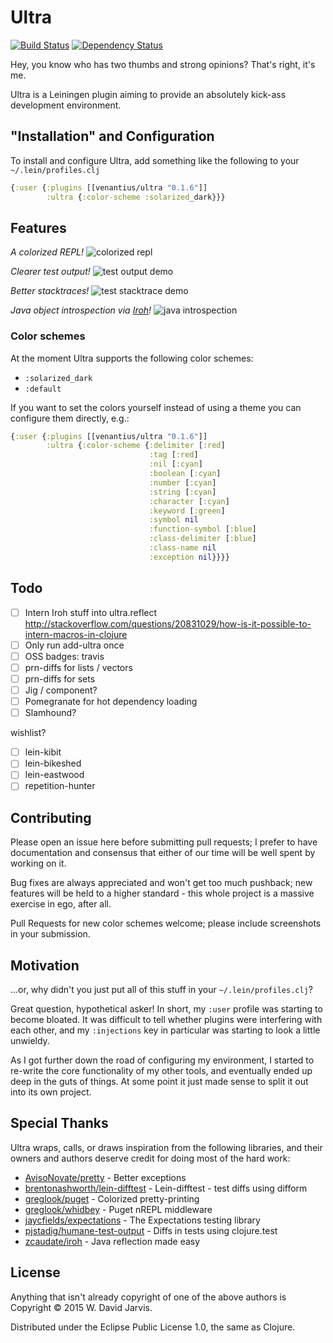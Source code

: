 # Ultra
[![Build Status](https://travis-ci.org/venantius/ultra.svg?branch=adding_java)](https://travis-ci.org/venantius/ultra)
[![Dependency Status](https://www.versioneye.com/user/projects/54b5674f050646ca5c000068/badge.svg?style=flat)](https://www.versioneye.com/user/projects/54b5674f050646ca5c000068)

Hey, you know who has two thumbs and strong opinions? That's right, it's me.

Ultra is a Leiningen plugin aiming to provide an absolutely kick-ass development environment.

## "Installation" and Configuration

To install and configure Ultra, add something like the following to your `~/.lein/profiles.clj`

```clojure
{:user {:plugins [[venantius/ultra "0.1.6"]]
        :ultra {:color-scheme :solarized_dark}}}
```

## Features

*A colorized REPL!*
![colorized repl](https://venantius.github.io/ultra/images/colorized-repl.png)

*Clearer test output!*
![test output demo](https://venantius.github.io/ultra/images/test-output.png)

*Better stacktraces!*
![test stacktrace demo](https://venantius.github.io/ultra/images/colorized-test-stacktrace.png)

*Java object introspection via [Iroh](https://github.com/zcaudate/iroh)!*
![java introspection](https://venantius.github.io/ultra/images/java-interop.png)

### Color schemes

At the moment Ultra supports the following color schemes:
 - `:solarized_dark`
 - `:default`

If you want to set the colors yourself instead of using a theme you can configure them directly, e.g.:

```clojure
{:user {:plugins [[venantius/ultra "0.1.6"]]
        :ultra {:color-scheme {:delimiter [:red]
                               :tag [:red]
                               :nil [:cyan]
                               :boolean [:cyan]
                               :number [:cyan]
                               :string [:cyan]
                               :character [:cyan]
                               :keyword [:green]
                               :symbol nil
                               :function-symbol [:blue]
                               :class-delimiter [:blue]
                               :class-name nil
                               :exception nil}}}}
```

## Todo

- [ ] Intern Iroh stuff into ultra.reflect
http://stackoverflow.com/questions/20831029/how-is-it-possible-to-intern-macros-in-clojure
- [ ] Only run add-ultra once
- [ ] OSS badges: travis
- [ ] prn-diffs for lists / vectors
- [ ] prn-diffs for sets
- [ ] Jig / component?
- [ ] Pomegranate for hot dependency loading
- [ ] Slamhound?

wishlist?
- [ ] lein-kibit
- [ ] lein-bikeshed
- [ ] lein-eastwood
- [ ] repetition-hunter

## Contributing

Please open an issue here before submitting pull requests; I prefer to have documentation and consensus that either of our time will be well spent by working on it. 

Bug fixes are always appreciated and won't get too much pushback; new features will be held to a higher standard - this whole project is a massive exercise in ego, after all.

Pull Requests for new color schemes welcome; please include screenshots in your submission.

## Motivation

...or, why didn't you just put all of this stuff in your `~/.lein/profiles.clj`?

Great question, hypothetical asker! In short, my `:user` profile was starting to 
become bloated. It was difficult to tell whether plugins were interfering with 
each other, and my `:injections` key in particular was 
starting to look a little unwieldy. 

As I got further down the road of configuring my environment, I started to re-write
the core functionality of my other tools, and eventually ended up deep
in the guts of things. At some point it just made sense to split
it out into its own project.

## Special Thanks

Ultra wraps, calls, or draws inspiration from the following libraries, and their owners and authors deserve credit for doing most of the hard work:

 - [AvisoNovate/pretty](https://github.com/AvisoNovate/pretty) - Better exceptions
 - [brentonashworth/lein-difftest](https://github.com/brentonashworth/lein-difftest) - Lein-difftest - test diffs using difform
 - [greglook/puget](https://github.com/greglook/puget) - Colorized pretty-printing
 - [greglook/whidbey](https://github.com/greglook/whidbey) - Puget nREPL middleware
 - [jaycfields/expectations](https://github.com/jaycfields/expectations) - The Expectations testing library
 - [pjstadig/humane-test-output](https://github.com/pjstadig/humane-test-output) - Diffs in tests using clojure.test
 - [zcaudate/iroh](https://github.com/zcaudate/iroh) - Java reflection made easy

## License

Anything that isn't already copyright of one of the above authors is Copyright © 2015 W. David Jarvis.

Distributed under the Eclipse Public License 1.0, the same as Clojure.
